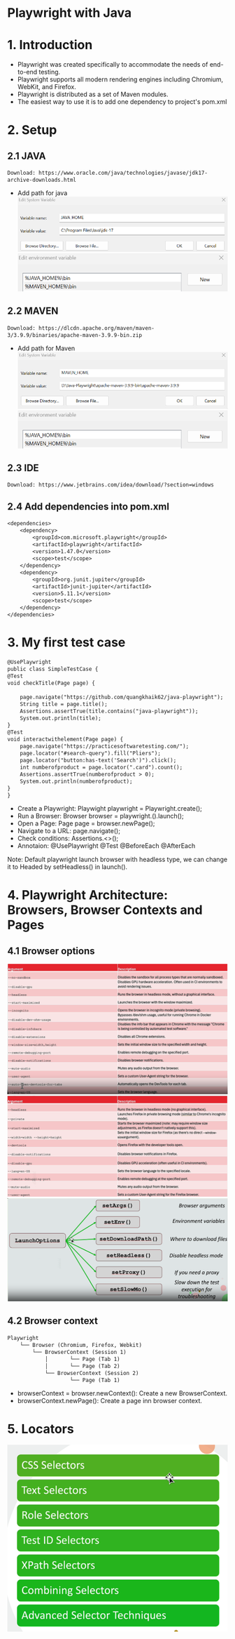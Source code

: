 Playwright with Java
===
# 1. Introduction
- Playwright was created specifically to accommodate the needs of end-to-end testing.
- Playwright supports all modern rendering engines including Chromium, WebKit, and Firefox.
- Playwright is distributed as a set of Maven modules.
- The easiest way to use it is to add one dependency to project's pom.xml 

# 2. Setup

## 2.1 JAVA 
    Download: https://www.oracle.com/java/technologies/javase/jdk17-archive-downloads.html
- Add path for java
![img.png](image/img.png)
![img_1.png](image/img_1.png)
## 2.2 MAVEN
    Download: https://dlcdn.apache.org/maven/maven-3/3.9.9/binaries/apache-maven-3.9.9-bin.zip
- Add path for Maven
![img_2.png](image/img_2.png)
![img_1.png](image/img_1.png)
## 2.3 IDE
    Download: https://www.jetbrains.com/idea/download/?section=windows
## 2.4 Add dependencies into pom.xml

    <dependencies>
        <dependency>
            <groupId>com.microsoft.playwright</groupId>
            <artifactId>playwright</artifactId>
            <version>1.47.0</version>
            <scope>test</scope>
        </dependency>
        <dependency>
            <groupId>org.junit.jupiter</groupId>
            <artifactId>junit-jupiter</artifactId>
            <version>5.11.1</version>
            <scope>test</scope>
        </dependency>
    </dependencies> 

# 3. My first test case
    @UsePlaywright
    public class SimpleTestCase {
    @Test
    void checkTitle(Page page) {

        page.navigate("https://github.com/quangkhaik62/java-playwright");
        String title = page.title();
        Assertions.assertTrue(title.contains("java-playwright"));
        System.out.println(title);
    }
    @Test
    void interactwithelement(Page page) {
        page.navigate("https://practicesoftwaretesting.com/");
        page.locator("#search-query").fill("Pliers");
        page.locator("button:has-text('Search')").click();
        int numberofproduct = page.locator(".card").count();
        Assertions.assertTrue(numberofproduct > 0);
        System.out.println(numberofproduct);
    }
    }

- Create a Playwright: Playwight playwright = Playwright.create();
- Run a Browser: Browser browser = playwright.<browser>().launch();
- Open a Page: Page page = browser.newPage();
- Navigate to a URL: page.navigate();
- Check conditions: Assertions.<>();
- Annotaion: @UsePlaywright @Test @BeforeEach @AfterEach

Note: Default playwright launch browser with headless type, we can change it to Headed by setHeadless() in launch().

# 4. Playwright Architecture: Browsers, Browser Contexts and Pages

## 4.1 Browser options
![img.png](image/img_3.png)
![img_4.png](image/img_4.png)
![img_5.png](image/img_5.png)

## 4.2 Browser context
    Playwright
        └── Browser (Chromium, Firefox, Webkit)
            └── BrowserContext (Session 1)
                │       └── Page (Tab 1)
                │       └── Page (Tab 2)
                └── BrowserContext (Session 2)
                        └── Page (Tab 1)

- browserContext = browser.newContext(): Create a new BrowserContext.
- browserContext.newPage(): Create a page inn browser context.

# 5. Locators
![img_6.png](image/img_6.png)
